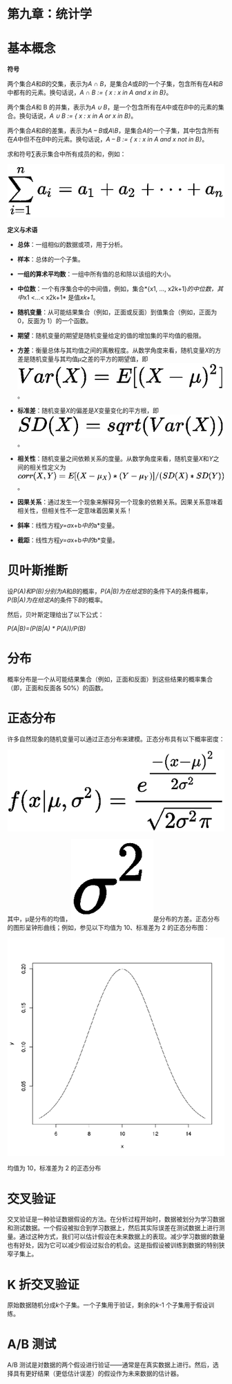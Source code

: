 # 第九章：统计学

# 基本概念

**符号**

两个集合*A*和*B*的交集，表示为*A ∩ B*，是集合*A*或*B*的一个子集，包含所有在*A*和*B*中都有的元素。换句话说，*A ∩ B := { x : x in A and x in B}*。

两个集合*A*和 B 的并集，表示为*A ∪ B*，是一个包含所有在*A*中或在*B*中的元素的集合。换句话说，*A ∪ B := { x : x in A or x in B}*。

两个集合*A*和*B*的差集，表示为*A – B*或*A\B*，是集合*A*的一个子集，其中包含所有在*A*中但不在*B*中的元素。换句话说，*A – B := { x : x in A and x not in B}*。

求和符号∑表示集合中所有成员的和，例如：

![](img/56c8332f-77a9-4a01-b18c-865fdab4ad0d.png)

**定义与术语**

+   **总体**：一组相似的数据或项，用于分析。

+   **样本**：总体的一个子集。

+   **一组的算术平均数**：一组中所有值的总和除以该组的大小。

+   **中位数**：一个有序集合中的中间值，例如，集合*{x1, …, x2k+1}*的中位数，其中*x1 <…< x2k+1* 是值*xk+1*。

+   **随机变量**：从可能结果集合（例如，正面或反面）到值集合（例如，正面为 0，反面为 1）的一个函数。

+   **期望**：随机变量的期望是随机变量给定的值的增加集的平均值的极限。

+   **方差**：衡量总体与其均值之间的离散程度。从数学角度来看，随机变量*X*的方差是随机变量与其均值*μ*之差的平方的期望值，即 ![](img/1756b292-2e96-4c8a-96ea-cb65738957fe.png)。

+   **标准差**：随机变量*X*的偏差是*X*变量变化的平方根，即 ![](img/d13c3d36-c49f-4be8-bcc6-d070ab372d16.png)。

+   **相关性**：随机变量之间依赖关系的度量。从数学角度来看，随机变量*X*和*Y*之间的相关性定义为 ![](img/9a5119ff-c88c-44b2-a405-a09dc684cd34.png)。

+   **因果关系**：通过发生一个现象来解释另一个现象的依赖关系。因果关系意味着相关性，但相关性不一定意味着因果关系！

+   **斜率**：线性方程*y=a*x+b*中的*a*变量。

+   **截距**：线性方程*y=a*x+b*中的*b*变量。

# 贝叶斯推断

设*P(A)*和*P(B)*分别为*A*和*B*的概率，*P(A|B)*为在给定*B*的条件下*A*的条件概率，*P(B|A)*为在给定*A*的条件下*B*的概率。

然后，贝叶斯定理给出了以下公式：

*P(A|B)=(P(B|A) * P(A))/P(B)*

# 分布

概率分布是一个从可能结果集合（例如，正面和反面）到这些结果的概率集合（即，正面和反面各 50%）的函数。

# 正态分布

许多自然现象的随机变量可以通过正态分布来建模。正态分布具有以下概率密度：

![](img/c8112696-6cad-400f-b969-7b35bc619a0e.png)

其中，μ是分布的均值，![](img/e51a2c42-41d1-49b1-a8a4-6d2873446a0e.png)是分布的方差。正态分布的图形呈钟形曲线；例如，参见以下均值为 10、标准差为 2 的正态分布图：

![](img/51a4faaf-3071-444d-a400-dc63d2c52b3a.png)

均值为 10，标准差为 2 的正态分布

# 交叉验证

交叉验证是一种验证数据假设的方法。在分析过程开始时，数据被划分为学习数据和测试数据。一个假设被拟合到学习数据上，然后其实际误差在测试数据上进行测量。通过这种方式，我们可以估计假设在未来数据上的表现。减少学习数据的数量也有好处，因为它可以减少假设过拟合的机会。这是指假设被训练到数据的特别狭窄子集上。

# K 折交叉验证

原始数据随机分成*k*个子集。一个子集用于验证，剩余的*k*-1 个子集用于假设训练。

# A/B 测试

A/B 测试是对数据的两个假设进行验证——通常是在真实数据上进行。然后，选择具有更好结果（更低估计误差）的假设作为未来数据的估计器。

